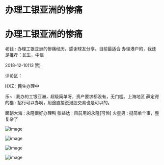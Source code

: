 # 办理工银亚洲的惨痛

# 办理工银亚洲的惨痛

老钱 : 办理工银亚洲的惨痛经历，感谢球友分享。目前最适合 办理港户的，我还是推荐：民生，中信

2018-12-10(13 赞)

评论区：

HXZ : 民生办理中

乐~ : 我办的工银亚洲，超级简单呀，资产要求都没有，无门槛。上海地区 薛定谔的猫 : 招行可以办啊，用途直接说港股交易也是可以的。

面朝大海 : 永隆很好办理鸭 张益达 : 目前用的永隆[可怜] 火星男 : 挺简单个事，整复杂了

![image](img/Image_343.png)

![image](img/Image_344.png)

![image](img/Image_345.png)

![image](img/Image_346.png)
